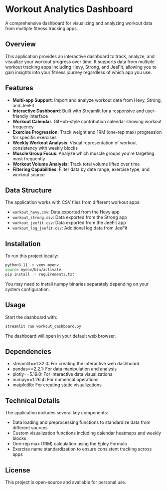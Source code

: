 # Workout Analytics Dashboard

A comprehensive dashboard for visualizing and analyzing workout data from multiple fitness tracking apps.

## Overview

This application provides an interactive dashboard to track, analyze, and visualize your workout progress over time. It supports data from multiple workout tracking apps including Hevy, Strong, and JeeFit, allowing you to gain insights into your fitness journey regardless of which app you use.

## Features

- **Multi-app Support**: Import and analyze workout data from Hevy, Strong, and JeeFit
- **Interactive Dashboard**: Built with Streamlit for a responsive and user-friendly interface
- **Workout Calendar**: GitHub-style contribution calendar showing workout frequency
- **Exercise Progression**: Track weight and 1RM (one-rep max) progression for specific exercises
- **Weekly Workout Analysis**: Visual representation of workout consistency with weekly blocks
- **Muscle Group Focus**: Analyze which muscle groups you're targeting most frequently
- **Workout Volume Analysis**: Track total volume lifted over time
- **Filtering Capabilities**: Filter data by date range, exercise type, and workout source

## Data Structure

The application works with CSV files from different workout apps:
- `workout_hevy.csv`: Data exported from the Hevy app
- `workout_strong.csv`: Data exported from the Strong app
- `workout_jeefit.csv`: Data exported from the JeeFit app
- `workout_log_jeefit.csv`: Additional log data from JeeFit

## Installation

To run this project locally:

```bash
python3.11 -m venv myenv
source myenv/bin/activate
pip install -r requirements.txt
```

You may need to install numpy binaries separately depending on your system configuration.

## Usage

Start the dashboard with:

```bash
streamlit run workout_dashboard.py
```

The dashboard will open in your default web browser.

## Dependencies

- streamlit==1.32.0: For creating the interactive web dashboard
- pandas==2.2.1: For data manipulation and analysis
- plotly==5.19.0: For interactive data visualizations
- numpy==1.26.4: For numerical operations
- matplotlib: For creating static visualizations

## Technical Details

The application includes several key components:
- Data loading and preprocessing functions to standardize data from different sources
- Custom visualization functions including calendar heatmaps and weekly blocks
- One-rep max (1RM) calculation using the Epley Formula
- Exercise name standardization to ensure consistent tracking across apps

## License

This project is open-source and available for personal use.
